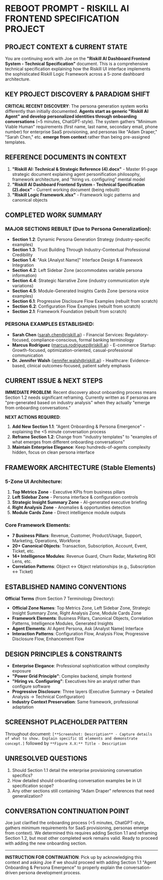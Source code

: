 # REBOOT PROMPT - RISKILL AI FRONTEND SPECIFICATION PROJECT

## PROJECT CONTEXT & CURRENT STATE

You are continuing work with Joe on the **"Riskill AI Dashboard Frontend System - Technical Specification"** document. This is a comprehensive technical specification explaining how the Riskill UI interface implements the sophisticated Riskill Logic Framework across a 5-zone dashboard architecture.

## KEY PROJECT DISCOVERY & PARADIGM SHIFT

**CRITICAL RECENT DISCOVERY**: The persona generation system works differently than initially documented. **Agents start as generic "Riskill AI Agent" and develop personalized identities through onboarding conversations** (~5 minutes, ChatGPT-style). The system gathers "Minimum Viable Human" requirements (first name, last name, secondary email, phone number) for enterprise SaaS provisioning, and personas like "Adam Draper," "Sarah Chen," etc. **emerge from context** rather than being pre-assigned templates.

## REFERENCE DOCUMENTS IN CONTEXT

1. **"Riskill AI: Technical & Strategic Reference (4).docx"** - Master 91-page strategic document explaining agent personification philosophy, framework architecture, and "hiring vs. configuring" mental model
2. **"Riskill AI Dashboard Frontend System - Technical Specification (2).docx"** - Current working document (being rebuilt)
3. **"Riskill Logic Framework.xlsx"** - Framework logic patterns and canonical objects

## COMPLETED WORK SUMMARY

### MAJOR SECTIONS REBUILT (Due to Persona Generalization):

- **Section 1.2**: Dynamic Persona Generation Strategy (industry-specific examples)
- **Section 1.3**: Trust Building Through Industry-Contextual Professional Credibility
- **Section 1.4**: "Ask [Analyst Name]" Interface Design & Framework Integration
- **Section 4.2**: Left Sidebar Zone (accommodates variable persona information)
- **Section 4.4**: Strategic Narrative Zone (industry communication style variations)
- **Section 4.5**: Module-Generated Insights Cards Zone (persona voice examples)
- **Section 6.1**: Progressive Disclosure Flow Examples (rebuilt from scratch)
- **Section 6.2**: Configuration Flow Examples (rebuilt from scratch)
- **Section 2.1**: Framework Foundation (rebuilt from scratch)

### PERSONA EXAMPLES ESTABLISHED:

- **Sarah Chen** (sarah.chen@riskill.ai) - Financial Services: Regulatory-focused, compliance-conscious, formal banking terminology
- **Marcus Rodriguez** (marcus.rodriguez@riskill.ai) - E-commerce Startup: Growth-focused, optimization-oriented, casual-professional communication
- **Dr. Jennifer Walsh** (jennifer.walsh@riskill.ai) - Healthcare: Evidence-based, clinical outcomes-focused, patient safety emphasis

## CURRENT ISSUE & NEXT STEPS

**IMMEDIATE PROBLEM**: Recent discovery about onboarding process means Section 1.2 needs significant reframing. Currently written as if personas are "pre-generated based on industry analysis" when they actually "emerge from onboarding conversations."

**NEXT ACTIONS REQUIRED**:

1. **Add New Section 1.1**: "Agent Onboarding & Persona Emergence" - explaining the <5 minute conversation process
2. **Reframe Section 1.2**: Change from "industry templates" to "examples of what emerges from different onboarding conversations"
3. **Maintain Enterprise Elegance**: Keep hundreds-of-agents complexity hidden, focus on clean persona interface

## FRAMEWORK ARCHITECTURE (Stable Elements)

### 5-Zone UI Architecture:

1. **Top Metrics Zone** - Executive KPIs from business pillars
2. **Left Sidebar Zone** - Persona interface & configuration controls
3. **Strategic Insight Summary Zone** - AI-generated executive briefing
4. **Right Analysis Zone** - Anomalies & opportunities detection
5. **Module Cards Zone** - Direct intelligence module outputs

### Core Framework Elements:

- **7 Business Pillars**: Revenue, Customer, Product/Usage, Support, Marketing, Operations, Workforce
- **20+ Canonical Objects**: Transaction, Subscription, Account, Event, Ticket, etc.
- **14+ Intelligence Modules**: Revenue Guard, Churn Radar, Marketing ROI Lens, etc.
- **Correlation Patterns**: Object ↔ Object relationships (e.g., Subscription ↔ Ticket)

## ESTABLISHED NAMING CONVENTIONS

**Official Terms** (from Section 7 Terminology Directory):

- **Official Zone Names**: Top Metrics Zone, Left Sidebar Zone, Strategic Insight Summary Zone, Right Analysis Zone, Module Cards Zone
- **Framework Elements**: Business Pillars, Canonical Objects, Correlation Patterns, Intelligence Modules, Generated Insights
- **Agent Elements**: AI Agent Persona, Ask [Analyst Name] Interface
- **Interaction Patterns**: Configuration Flow, Analysis Flow, Progressive Disclosure Flow, Enhancement Flow

## DESIGN PRINCIPLES & CONSTRAINTS

- **Enterprise Elegance**: Professional sophistication without complexity exposure
- **"Power Grid Principle"**: Complex backend, simple frontend
- **"Hiring vs. Configuring"**: Executives hire an analyst rather than configure software
- **Progressive Disclosure**: Three layers (Executive Summary → Detailed Analysis → Technical Configuration)
- **Industry Context Preservation**: Same framework, professional adaptation

## SCREENSHOT PLACEHOLDER PATTERN

Throughout document: `[**Screenshot: Description** - Capture details of what to show. Explain specific UI elements and demonstrate concept.]` followed by `**Figure X.X:** Title - Description`

## UNRESOLVED QUESTIONS

1. Should Section 1.1 detail the enterprise provisioning conversation specifics?
2. How detailed should onboarding conversation examples be in UI specification scope?
3. Any other sections still containing "Adam Draper" references that need generalization?

## CONVERSATION CONTINUATION POINT

Joe just clarified the onboarding process (<5 minutes, ChatGPT-style, gathers minimum requirements for SaaS provisioning, personas emerge from context). We determined this requires adding Section 1.1 and reframing Section 1.2, but most other completed work remains valid. Ready to proceed with adding the new onboarding section.

---

**INSTRUCTION FOR CONTINUATION**: Pick up by acknowledging this context and asking Joe if we should proceed with adding Section 1.1 "Agent Onboarding & Persona Emergence" to properly explain the conversation-driven persona development process.